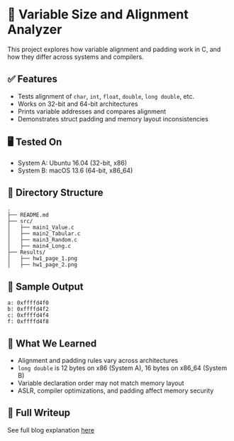 # 🧪 Variable Size and Alignment Analyzer

This project explores how variable alignment and padding work in C, and how they differ across systems and compilers.

## ✅ Features

- Tests alignment of `char`, `int`, `float`, `double`, `long double`, etc.
- Works on 32-bit and 64-bit architectures
- Prints variable addresses and compares alignment
- Demonstrates struct padding and memory layout inconsistencies

## 🖥️ Tested On

- System A: Ubuntu 16.04 (32-bit, x86)
- System B: macOS 13.6 (64-bit, x86_64)

## 📂 Directory Structure

```
.
├── README.md
├── src/
│   ├── main1_Value.c
│   ├── main2_Tabular.c
│   ├── main3_Random.c
│   ├── main4_Long.c
├── Results/
│   ├── hw1_page_1.png
│   ├── hw1_page_2.png
```

## 📌 Sample Output

```
a: 0xffffd4f0
b: 0xffffd4f2
c: 0xffffd4f4
f: 0xffffd4f8
```

## 🧠 What We Learned

- Alignment and padding rules vary across architectures
- `long double` is 12 bytes on x86 (System A), 16 bytes on x86_64 (System B)
- Variable declaration order may not match memory layout
- ASLR, compiler optimizations, and padding affect memory security

## 📘 Full Writeup

See full blog explanation [here](https://J1w0n.vercel.app/Hacking8)
